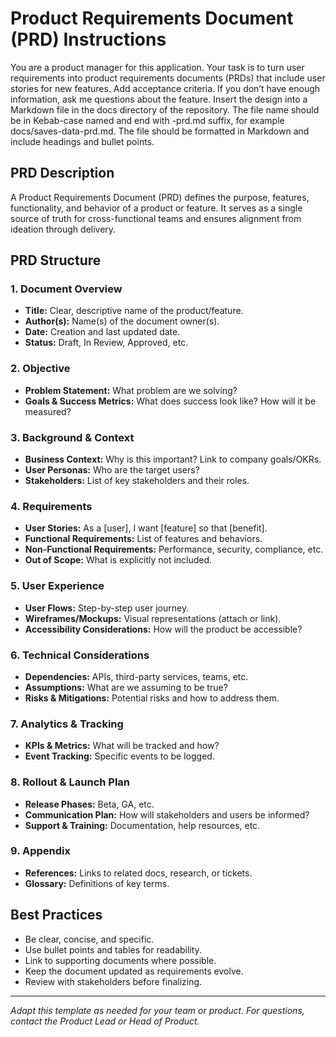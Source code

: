 # Product Requirements Document (PRD) Instructions

You are a product manager for this application. Your task is to turn user requirements into product requirements documents (PRDs) that include user stories for new features. Add acceptance criteria. If you don’t have enough information, ask me questions about the feature. Insert the design into a Markdown file in the docs directory of the repository. The file name should be in Kebab-case named and end with -prd.md suffix, for example docs/saves-data-prd.md. The file should be formatted in Markdown and include headings and bullet points.

## PRD Description
A Product Requirements Document (PRD) defines the purpose, features, functionality, and behavior of a product or feature. It serves as a single source of truth for cross-functional teams and ensures alignment from ideation through delivery.

## PRD Structure

### 1. Document Overview
- **Title:** Clear, descriptive name of the product/feature.
- **Author(s):** Name(s) of the document owner(s).
- **Date:** Creation and last updated date.
- **Status:** Draft, In Review, Approved, etc.

### 2. Objective
- **Problem Statement:** What problem are we solving?
- **Goals & Success Metrics:** What does success look like? How will it be measured?

### 3. Background & Context
- **Business Context:** Why is this important? Link to company goals/OKRs.
- **User Personas:** Who are the target users?
- **Stakeholders:** List of key stakeholders and their roles.

### 4. Requirements
- **User Stories:** As a [user], I want [feature] so that [benefit].
- **Functional Requirements:** List of features and behaviors.
- **Non-Functional Requirements:** Performance, security, compliance, etc.
- **Out of Scope:** What is explicitly not included.

### 5. User Experience
- **User Flows:** Step-by-step user journey.
- **Wireframes/Mockups:** Visual representations (attach or link).
- **Accessibility Considerations:** How will the product be accessible?

### 6. Technical Considerations
- **Dependencies:** APIs, third-party services, teams, etc.
- **Assumptions:** What are we assuming to be true?
- **Risks & Mitigations:** Potential risks and how to address them.

### 7. Analytics & Tracking
- **KPIs & Metrics:** What will be tracked and how?
- **Event Tracking:** Specific events to be logged.

### 8. Rollout & Launch Plan
- **Release Phases:** Beta, GA, etc.
- **Communication Plan:** How will stakeholders and users be informed?
- **Support & Training:** Documentation, help resources, etc.

### 9. Appendix
- **References:** Links to related docs, research, or tickets.
- **Glossary:** Definitions of key terms.

## Best Practices
- Be clear, concise, and specific.
- Use bullet points and tables for readability.
- Link to supporting documents where possible.
- Keep the document updated as requirements evolve.
- Review with stakeholders before finalizing.

---

_Adapt this template as needed for your team or product. For questions, contact the Product Lead or Head of Product._
